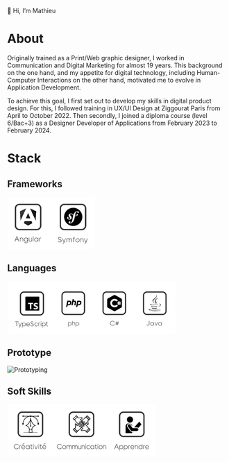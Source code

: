 👋 Hi, I’m Mathieu

# **About**

Originally trained as a Print/Web graphic designer, I worked in Communication and Digital Marketing for almost 19 years. 
This background on the one hand, and my appetite for digital technology, including Human-Computer Interactions on the other hand, 
motivated me to evolve in Application Development.

To achieve this goal, I first set out to develop my skills in digital product design. 
For this, I followed training in UX/UI Design at Ziggourat Paris from April to October 2022. 
Then secondly, I joined a diploma course (level 6/Bac+3) as a Designer Developer of Applications from February 2023 to February 2024.

# **Stack**

## **Frameworks**
![Frameworks](logosFrameworks.jpg)
        
## **Languages**
![OOP Languages](logosLangages.jpg)
        
## **Prototype**
![Prototyping](logosProto.jpg)

## **Soft Skills**
![My soft skills](logoSoftSkills.jpg)
